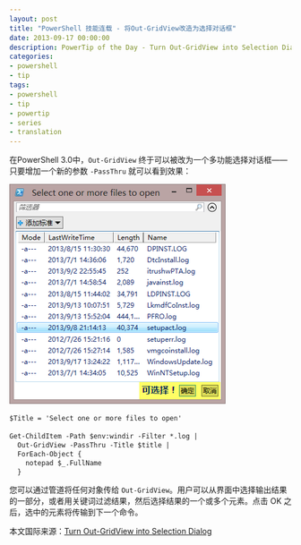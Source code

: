 ```yaml
---
layout: post
title: "PowerShell 技能连载 - 将Out-GridView改造为选择对话框"
date: 2013-09-17 00:00:00
description: PowerTip of the Day - Turn Out-GridView into Selection Dialog
categories:
- powershell
- tip
tags:
- powershell
- tip
- powertip
- series
- translation
---
```

在PowerShell 3.0中，`Out-GridView` 终于可以被改为一个多功能选择对话框——只要增加一个新的参数 `-PassThru` 就可以看到效果：

![属性窗口](/img/2013-09-17-turn-out-gridview-into-selection-dialog-001.png)

	$Title = 'Select one or more files to open'
	
	Get-ChildItem -Path $env:windir -Filter *.log |
	  Out-GridView -PassThru -Title $title |
	  ForEach-Object {
	    notepad $_.FullName
	  } 

您可以通过管道将任何对象传给 `Out-GridView`。用户可以从界面中选择输出结果的一部分，或者用关键词过滤结果，然后选择结果的一个或多个元素。点击 OK 之后，选中的元素将传输到下一个命令。
<!--more-->

本文国际来源：[Turn Out-GridView into Selection Dialog](http://community.idera.com/powershell/powertips/b/tips/posts/turn-out-gridview-into-selection-dialog)
